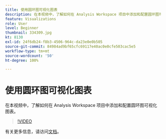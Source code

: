 ```yaml
---
title: 使用圆环图可视化图表
description: 在本视频中，了解如何在 Analysis Workspace 项目中添加和配置圆环图可视化图表。
feature: Visualizations
role: User
level: Beginner
thumbnail: 334309.jpg
kt: 8130
exl-id: 24f6db24-f8b3-4506-964c-da23e0e0b505
source-git-commit: 84984ad9bf65cfc69117e40ac0e0cfe503cac5e5
workflow-type: tm+mt
source-wordcount: '50'
ht-degree: 100%

---
```


# 使用圆环图可视化图表

在本视频中，了解如何在 Analysis Workspace 项目中添加和配置圆环图可视化图表。

>[!VIDEO](https://video.tv.adobe.com/v/334309/?quality=12&learn=on)

有关更多信息，请访问[文档](https://experienceleague.adobe.com/docs/analytics/analyze/analysis-workspace/visualizations/donut.html?lang=zh-Hans)。
